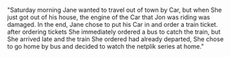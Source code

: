 "Saturday morning Jane wanted to travel out of town by Car, but when She just got out of his house, the engine of the Car that Jon was riding was damaged. In the end, Jane chose to put his Car in and order a train ticket. after ordering tickets She immediately ordered a bus to catch the train, but She arrived late and the train She ordered had already departed, She chose to go home by bus and decided to watch the netplik series at home."